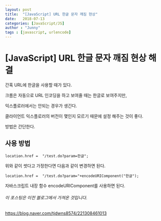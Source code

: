 ```yaml
---
layout: post
title:  "[JavaScript] URL 한글 문자 깨짐 현상"
date:   2018-07-13
categories: [JavaScript/JS]
author : "Junny"
tags : [javascript, urlencode]
---
```

# [JavaScript] URL 한글 문자 깨짐 현상 해결

간혹 URL에 한글을 사용할 때가 있다.  

크롬은 자동으로 URL 인코딩을 하고 보여줄 때는 한글로 보여주지만,  

익스플로러에서는 안되는 경우가 생긴다.  

클라이언트 익스플로러의 버전이 몇인지 모르기 때문에 설정 해주는 것이 좋다.  

  
방법은 간단한다.
## 사용 방법
~~~
location.href =  "/test.do?param=한글";
~~~
위와 같이 썻다고 가정한다면 다음과 같이 변경하면 된다.

~~~
location.href =  "/test.do?param="+encodeURIComponent("한글");
~~~
자바스크립트 내장 함수 encodeURIComponent를 사용하면 된다.

###### 이 포스팅은 이전 블로그에서 가져온 것입니다.
<a href="https://blog.naver.com/tjdwns8574/221308461013">https://blog.naver.com/tjdwns8574/221308461013</a>